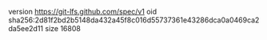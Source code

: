 version https://git-lfs.github.com/spec/v1
oid sha256:2d81f2bd2b5148da432a45f8c016d55737361e43286dca0a0469ca2da5ee2d11
size 16808
